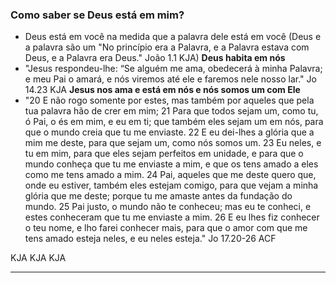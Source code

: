 ### Como saber se Deus está em mim?
-  Deus está em você na medida que a palavra dele está em você (Deus e a palavra são um  "No princípio era a Palavra, e a Palavra estava com Deus, e a Palavra era Deus." João 1.1 KJA)
**Deus habita em nós**
- "Jesus respondeu-lhe: “Se alguém me ama, obedecerá à minha Palavra; e meu Pai o amará, e nós viremos até ele e faremos nele nosso lar." Jo 14.23 KJA
**Jesus nos ama e está em nós e nós somos um com Ele**
- "20 E não rogo somente por estes, mas também por aqueles que pela tua palavra hão de crer em mim;
21 Para que todos sejam um, como tu, ó Pai, o és em mim, e eu em ti; que também eles sejam um em nós, para que o mundo creia que tu me enviaste.
22 E eu dei-lhes a glória que a mim me deste, para que sejam um, como nós somos um.
23 Eu neles, e tu em mim, para que eles sejam perfeitos em unidade, e para que o mundo conheça que tu me enviaste a mim, e que os tens amado a eles como me tens amado a mim.
24 Pai, aqueles que me deste quero que, onde eu estiver, também eles estejam comigo, para que vejam a minha glória que me deste; porque tu me amaste antes da fundação do mundo.
25 Pai justo, o mundo não te conheceu; mas eu te conheci, e estes conheceram que tu me enviaste a mim.
26 E eu lhes fiz conhecer o teu nome, e lho farei conhecer mais, para que o amor com que me tens amado esteja neles, e eu neles esteja." Jo 17.20-26 ACF


KJA
KJA
KJA

****